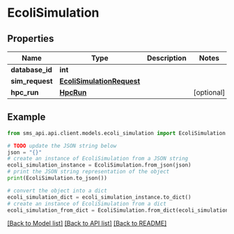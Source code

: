 # EcoliSimulation

## Properties

| Name            | Type                                                    | Description | Notes      |
| --------------- | ------------------------------------------------------- | ----------- | ---------- |
| **database_id** | **int**                                                 |             |
| **sim_request** | [**EcoliSimulationRequest**](EcoliSimulationRequest.md) |             |
| **hpc_run**     | [**HpcRun**](HpcRun.md)                                 |             | [optional] |

## Example

```python
from sms_api.api.client.models.ecoli_simulation import EcoliSimulation

# TODO update the JSON string below
json = "{}"
# create an instance of EcoliSimulation from a JSON string
ecoli_simulation_instance = EcoliSimulation.from_json(json)
# print the JSON string representation of the object
print(EcoliSimulation.to_json())

# convert the object into a dict
ecoli_simulation_dict = ecoli_simulation_instance.to_dict()
# create an instance of EcoliSimulation from a dict
ecoli_simulation_from_dict = EcoliSimulation.from_dict(ecoli_simulation_dict)
```

[[Back to Model list]](../README.md#documentation-for-models) [[Back to API list]](../README.md#documentation-for-api-endpoints) [[Back to README]](../README.md)
